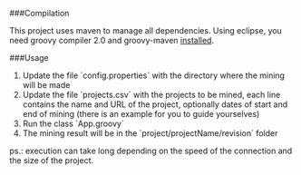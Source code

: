 ###Compilation

This project uses maven to manage all dependencies.
Using eclipse, you need groovy compiler 2.0 and groovy-maven [installed](https://github.com/groovy/groovy-eclipse/wiki).

###Usage

1. Update the file `config.properties´ with the directory where the mining will be made
2. Update the file `projects.csv´ with the projects to be mined, each line contains the name and URL of the project, optionally dates of start and end of mining (there is an example for you to guide yourselves)
3. Run the class `App.groovy´
4. The mining result will be in the `project/projectName/revision´ folder

ps.: execution can take long depending on the speed of the connection and the size of the project.